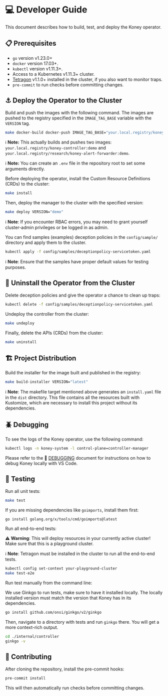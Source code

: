 
# 💻 Developer Guide

This document describes how to build, test, and deploy the Koney operator.

## 📋 Prerequisites

- `go` version v1.23.0+
- `docker` version 17.03+.
- `kubectl` version v1.11.3+.
- Access to a Kubernetes v1.11.3+ cluster.
- [Tetragon](https://tetragon.io/) v1.1.0+ installed in the cluster, if you also want to monitor traps.
- `pre-commit` to run checks before committing changes.

## ⚓ Deploy the Operator to the Cluster

Build and push the images with the following command.
The images are pushed to the registry specified in the `IMAGE_TAG_BASE` variable with the `VERSION` tag.

```sh
make docker-build docker-push IMAGE_TAG_BASE="your.local.registry/koney" VERSION="demo"
```

ℹ️ **Note:** This actually builds and pushes two images: `your.local.registry/koney-controller:demo` and `your.local.registry/research/koney-alert-forwarder:demo`.

ℹ️ **Note:** You can create an `.env` file in the repository root to set some arguments directly.

Before deploying the operator, install the Custom Resource Definitions (CRDs) to the cluster:

```sh
make install
```

Then, deploy the manager to the cluster with the specified version:

```sh
make deploy VERSION="demo"
```

ℹ️ **Note**: If you encounter RBAC errors, you may need to grant yourself cluster-admin privileges or be logged in as admin.

You can find samples (examples) deception policies in the `config/sample/` directory and apply them to the cluster.

```sh
kubectl apply -f config/samples/deceptionpolicy-servicetoken.yaml
```

ℹ️ **Note**: Ensure that the samples have proper default values for testing purposes.

## 🧹 Uninstall the Operator from the Cluster

Delete deception policies and give the operator a chance to clean up traps:

```sh
kubectl delete -f config/samples/deceptionpolicy-servicetoken.yaml
```

Undeploy the controller from the cluster:

```sh
make undeploy
```

Finally, delete the APIs (CRDs) from the cluster:

```sh
make uninstall
```

## 🏗️ Project Distribution

Build the installer for the image built and published in the registry:

```sh
make build-installer VERSION="latest"
```

ℹ️ **Note**: The makefile target mentioned above generates an `install.yaml` file in the `dist` directory. This file contains all the resources built with Kustomize, which are necessary to install this project without its dependencies.

## 🪲 Debugging

To see the logs of the Koney operator, use the following command:

```sh
kubectl logs -n koney-system -l control-plane=controller-manager
```

Please refer to the 📄 [DEBUGGING](./DEBUGGING.md) document for instructions on how to debug Koney locally with VS Code.

## 🔎 Testing

Run all unit tests:

```sh
make test
```

If you are missing dependencies like `goimports`, install them first:

```sh
go install golang.org/x/tools/cmd/goimports@latest
```

Run all end-to-end tests:

⚠️ **Warning**: This will deploy resources in your currently active cluster! Make sure that this is a playground cluster.

ℹ️ **Note**: Tetragon must be installed in the cluster to run all the end-to-end tests.

```sh
kubectl config set-context your-playground-cluster
make test-e2e
```

Run test manually from the command line:

We use Ginkgo to run tests, make sure to have it installed locally.
The locally installed version must match the version that Koney has in its dependencies.

```sh
go install github.com/onsi/ginkgo/v2/ginkgo
```

Then, navigate to a directory with tests and run `ginkgo` there.
You will get a more context-rich output.

```sh
cd ./internal/controller
ginkgo -v
```

## 💖 Contributing

After cloning the repository, install the pre-commit hooks:

```sh
pre-commit install
```

This will then automatically run checks before committing changes.

